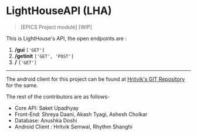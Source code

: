 # LightHouseAPI (LHA)
> [EPICS Project module] [WIP]

This is LightHouse's API, the open endpoints are :
1. **/gui** `['GET']`
2. **/getinit** `['GET', 'POST']`
3. **/** `['GET']`

---

The android client for this project can be found at [Hritvik's GIT Repository](https://github.com/semwalhritvik/LighthouseAndroidClient) for the same.

The rest of the contributors are as follows-
* Core API: Saket Upadhyay
* Front-End: Shreya Daani, Akash Tyagi, Ashesh Cholkar
* Database: Anushka Doshi
* Android Client : Hritvik Semwal, Rhythm Shanghi